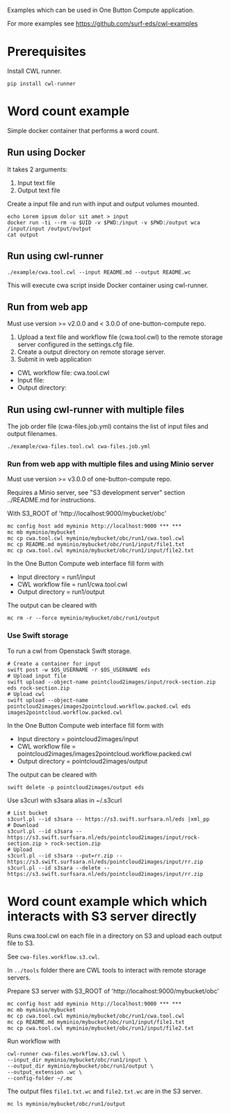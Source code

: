 Examples which can be used in One Button Compute application.

For more examples see https://github.com/surf-eds/cwl-examples

# Prerequisites

Install CWL runner.
```
pip install cwl-runner
```

# Word count example

Simple docker container that performs a word count.

## Run using Docker

It takes 2 arguments:
1. Input text file
2. Output text file

Create a input file and run with input and output volumes mounted.
```
echo Lorem ipsum dolor sit amet > input
docker run -ti --rm -u $UID -v $PWD:/input -v $PWD:/output wca /input/input /output/output
cat output
```

## Run using cwl-runner

```
./example/cwa.tool.cwl --input README.md --output README.wc
```
This will execute cwa script inside Docker container using cwl-runner.

## Run from web app

Must use version >= v2.0.0 and < 3.0.0 of one-button-compute repo.

1. Upload a text file and workflow file (cwa.tool.cwl) to the remote storage server configured in the settings.cfg file.
2. Create a output directory on remote storage server.
3. Submit in web application

* CWL workflow file: cwa.tool.cwl
* Input file:
* Output directory:

## Run using cwl-runner with multiple files


The job order file (cwa-files.job.yml) contains the list of input files and output filenames.

```
./example/cwa-files.tool.cwl cwa-files.job.yml
```

### Run from web app with multiple files and using Minio server

Must use version >= v3.0.0 of one-button-compute repo.

Requires a Minio server, see "S3 development server" section ../README.md for instructions.

With S3_ROOT of 'http://localhost:9000/mybucket/obc'
```
mc config host add myminio http://localhost:9000 *** ***
mc mb myminio/mybucket
mc cp cwa.tool.cwl myminio/mybucket/obc/run1/cwa.tool.cwl
mc cp README.md myminio/mybucket/obc/run1/input/file1.txt
mc cp cwa.tool.cwl myminio/mybucket/obc/run1/input/file2.txt
```

In the One Button Compute web interface fill form with

* Input directory = run1/input
* CWL workflow file = run1/cwa.tool.cwl
* Output directory = run1/output

The output can be cleared with
```
mc rm -r --force myminio/mybucket/obc/run1/output
```

### Use Swift storage

To run a cwl from Openstack Swift storage.

```
# Create a container for input
swift post -w $OS_USERNAME -r $OS_USERNAME eds
# Upload input file
swift upload --object-name pointcloud2images/input/rock-section.zip eds rock-section.zip
# Upload cwl
swift upload --object-name pointcloud2images/images2pointcloud.workflow.packed.cwl eds images2pointcloud.workflow.packed.cwl
```

In the One Button Compute web interface fill form with

* Input directory = pointcloud2images/input
* CWL workflow file = pointcloud2images/images2pointcloud.workflow.packed.cwl
* Output directory = pointcloud2images/output

The output can be cleared with
```
swift delete -p pointcloud2images/output eds
```

Use s3curl with s3sara alias in ~/.s3curl
```
# List bucket
s3curl.pl --id s3sara -- https://s3.swift.surfsara.nl/eds |xml_pp
# Download
s3curl.pl --id s3sara -- https://s3.swift.surfsara.nl/eds/pointcloud2images/input/rock-section.zip > rock-section.zip
# Upload
s3curl.pl --id s3sara --put=rr.zip -- https://s3.swift.surfsara.nl/eds/pointcloud2images/input/rr.zip
s3curl.pl --id s3sara --delete -- https://s3.swift.surfsara.nl/eds/pointcloud2images/input/rr.zip
```

# Word count example which which interacts with S3 server directly

Runs cwa.tool.cwl on each file in a directory on S3 and upload each output file to S3.

See `cwa-files.workflow.s3.cwl`.

In `../tools` folder there are CWL tools to interact with remote storage servers.

Prepare S3 server with S3_ROOT of 'http://localhost:9000/mybucket/obc'
```
mc config host add myminio http://localhost:9000 *** ***
mc mb myminio/mybucket
mc cp cwa.tool.cwl myminio/mybucket/obc/run1/cwa.tool.cwl
mc cp README.md myminio/mybucket/obc/run1/input/file1.txt
mc cp cwa.tool.cwl myminio/mybucket/obc/run1/input/file2.txt
```

Run workflow with
```
cwl-runner cwa-files.workflow.s3.cwl \
--input_dir myminio/mybucket/obc/run1/input \
--output_dir myminio/mybucket/obc/run1/output \
--output_extension .wc \
--config-folder ~/.mc
```

The output files `file1.txt.wc` and `file2.txt.wc` are in the S3 server.
```
mc ls myminio/mybucket/obc/run1/output
```
